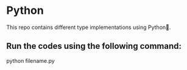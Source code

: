 # Python
This repo contains different type implementations using Python🐍.

## Run the codes using the following command:
python filename.py
